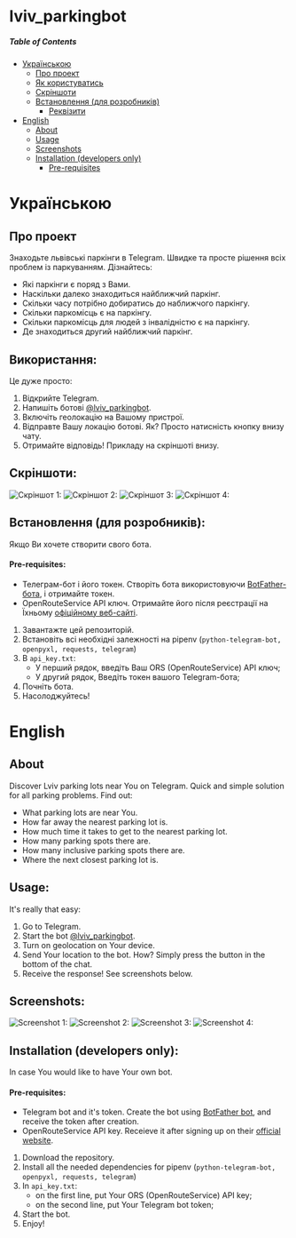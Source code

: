 # lviv_parkingbot
##### Table of Contents  
- [Українською](#ua)
    - [Про проект](#about-ua)
    - [Як користуватись](#usage-ua)
    - [Скріншоти](#screenshots-ua)
    - [Встановлення (для розробників)](#installation-ua)
        - [Реквізити](#prereq-ua)
- [English](#en)  
    - [About](#about)  
    - [Usage](#usage)  
    - [Screenshots](#screenshots)  
    - [Installation (developers only)](#installation)
        - [Pre-requisites](#prereq)

<a href="ua"></a>
# Українською

<a href="about-ua"></a>
## Про проект
Знаходьте львівські паркінги в Telegram. Швидке та просте рішення всіх проблем із паркуванням. Дізнайтесь:

- Які паркінги є поряд з Вами.
- Наскільки далеко знаходиться найближчий паркінг.
- Скільки часу потрібно добиратись до наближчого паркінгу.
- Скільки паркомісць є на паркінгу.
- Скільки паркомісць для людей з інвалідністю є на паркінгу.
- Де знаходиться другий найближчий паркінг.
<a href="usage-ua"></a>
## Використання:
Це дуже просто:
1) Відкрийте Telegram.
2) Напишіть ботові [@lviv_parkingbot](t.me/lviv_parkingbot).
3) Включіть геолокацію на Вашому пристрої.
4) Відправте Вашу локацію ботові. Як? Просто натисність кнопку внизу чату.
5) Отримайте відповідь! Прикладу на скріншоті внизу.
<a href="screenshots-ua"></a>
## Скріншоти:
![Скріншот 1:](https://snipboard.io/ytxXrm.jpg "Про бота")
![Скріншот 2:](https://snipboard.io/aTOFEM.jpg "Інструкція щодо використання")
![Скріншот 3:](https://i.imgur.com/P5g0COg.png "Бот в дії")
![Скріншот 4:](https://snipboard.io/10Uaef.jpg "Локація паркінгу")
<a href="installation-ua"></a>
## Встановлення (для розробників):
Якщо Ви хочете створити свого бота.
<a href="prereq-ua"></a>
#### Pre-requisites:
- Телеграм-бот і його токен. Створіть бота використовуючи [BotFather-бота](t.me/botfather), і отримайте токен.
- OpenRouteService API ключ. Отримайте його після реєстрації на Їхньому [офіційному веб-сайті](https://openrouteservice.org).
1) Завантажте цей репозиторій.
2) Встановіть всі необхідні залежності на pipenv (`python-telegram-bot, openpyxl, requests, telegram`)
3) В `api_key.txt`: 
    - У перший рядок, введіть Ваш ORS (OpenRouteService) API ключ;
    - У другий рядок, Введіть токен вашого Telegram-бота;
4) Почніть бота.
5) Насолоджуйтесь!

<a href="en"></a>
# English

<a href="about"></a>
## About
Discover Lviv parking lots near You on Telegram. Quick and simple solution for all parking problems. Find out:

- What parking lots are near You.
- How far away the nearest parking lot is.
- How much time it takes to get to the nearest parking lot.
- How many parking spots there are.
- How many inclusive parking spots there are.
- Where the next closest parking lot is.
<a href="usage"></a>
## Usage:
It's really that easy:
1) Go to Telegram.
2) Start the bot [@lviv_parkingbot](t.me/lviv_parkingbot).
3) Turn on geolocation on Your device.
4) Send Your location to the bot. How? Simply press the button in the bottom of the chat.
5) Receive the response! See screenshots below.
<a href="screenshots"></a>
## Screenshots:
![Screenshot 1:](https://snipboard.io/ytxXrm.jpg "Bot About page")
![Screenshot 2:](https://snipboard.io/aTOFEM.jpg "Bot instructions")
![Screenshot 3:](https://i.imgur.com/P5g0COg.png "Bot in action")
![Screenshot 4:](https://snipboard.io/10Uaef.jpg "Telegram location feature in action")
<a href="installation"></a>
## Installation (developers only):
In case You would like to have Your own bot.
<a href="prereq"></a>
#### Pre-requisites:
- Telegram bot and it's token. Create the bot using [BotFather bot](t.me/botfather), and receive the token after creation.
- OpenRouteService API key. Receieve it after signing up on their [official website](https://openrouteservice.org).
1) Download the repository.
2) Install all the needed dependencies for pipenv (`python-telegram-bot, openpyxl, requests, telegram`)
3) In `api_key.txt`: 
    - on the first line, put Your ORS (OpenRouteService) API key;
    - on the second line, put Your Telegram bot token;
4) Start the bot.
5) Enjoy!
